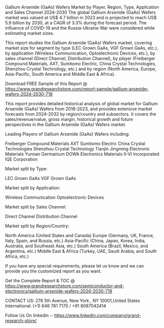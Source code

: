 Gallium Arsenide (GaAs) Wafers Market by Player, Region, Type, Application and Sales Channel 2024-2030
The global Gallium Arsenide (GaAs) Wafers market was valued at US$ 4.7 billion in 2023 and is projected to reach US$ 5.9 billion by 2030, at a CAGR of 3.3% during the forecast period. The influence of COVID-19 and the Russia-Ukraine War were considered while estimating market sizes.

This report studies the Gallium Arsenide (GaAs) Wafers market, covering market size for segment by type (LEC Grown GaAs, VGF Grown GaAs, etc.), by application (Wireless Communication, Optoelectronic Devices, etc.), by sales channel (Direct Channel, Distribution Channel), by player (Freiberger Compound Materials, AXT, Sumitomo Electric, China Crystal Technologies, Shenzhou Crystal Technology, etc.) and by region (North America, Europe, Asia-Pacific, South America and Middle East & Africa).

Download FREE Sample of this Report @ https://www.grandresearchstore.com/report-sample/gallium-arsenide-wafers-2024-2030-718

This report provides detailed historical analysis of global market for Gallium Arsenide (GaAs) Wafers from 2018-2023, and provides extensive market forecasts from 2024-2032 by region/country and subsectors. It covers the sales/revenue/value, gross margin, historical growth and future perspectives in the Gallium Arsenide (GaAs) Wafers market.

Leading Players of Gallium Arsenide (GaAs) Wafers including:

Freiberger Compound Materials
AXT
Sumitomo Electric
China Crystal Technologies
Shenzhou Crystal Technology
Tianjin Jingming Electronic Materials
Yunnan Germanium
DOWA Electronics Materials
II-VI Incorporated
IQE Corporation

Market split by Type:

LEC Grown GaAs
VGF Grown GaAs

Market split by Application:

Wireless Communication
Optoelectronic Devices

Market split by Sales Channel:

Direct Channel
Distribution Channel

Market split by Region/Country:

North America (United States and Canada)
Europe (Germany, UK, France, Italy, Spain, and Russia, etc.)
Asia-Pacific (China, Japan, Korea, India, Australia, and Southeast Asia, etc.)
South America (Brazil, Mexico, and Argentina, etc.)
Middle East & Africa (Turkey, UAE, Saudi Arabia, and South Africa, etc.)

If you have any special requirements, please let us know and we can provide you the customized report as you want.

Get the Complete Report & TOC @ https://www.grandresearchstore.com/semiconductor-and-electronics/gallium-arsenide-wafers-2024-2030-718

CONTACT US:
276 5th Avenue, New York , NY 10001,United States
International: (+1) 646 781 7170 / +91 8087042414

Follow Us On linkedin :- https://www.linkedin.com/company/grand-research-store/
